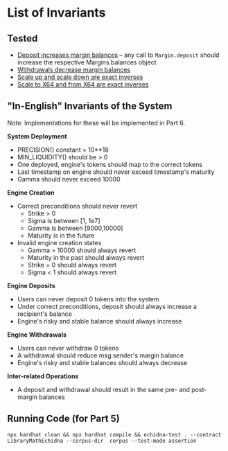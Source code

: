# List of Invariants 

## Tested 
- [Deposit increases margin balances](https://github.com/crytic/echidna-streaming-series/blob/25a6367ea13343b95fc66e608ab6c9504780d801/part5/README.md#L4) – any call to `Margin.deposit` should increase the respective Margins.balances object 
- [Withdrawals decrease margin balances](https://github.com/crytic/echidna-streaming-series/blob/1525cf004e6060d9a342e2946e8c3550b2e4bace/part5/contracts/echidna/LibraryMathEchidna.sol#L44-L52)
- [Scale up and scale down are exact inverses](https://github.com/crytic/echidna-streaming-series/blob/1525cf004e6060d9a342e2946e8c3550b2e4bace/part5/contracts/echidna/LibraryMathEchidna.sol#L55-L62)
- [Scale to X64 and from X64 are exact inverses](https://github.com/crytic/echidna-streaming-series/blob/1525cf004e6060d9a342e2946e8c3550b2e4bace/part5/contracts/echidna/LibraryMathEchidna.sol#L63-L73)

## "In-English" Invariants of the System
Note: Implementations for these will be implemented in Part 6. 

**System Deployment**
- PRECISION() constant = 10**18
- MIN_LIQUIDITY() should be > 0
- One deployed, engine's tokens should map to the correct tokens 
- Last timestamp on engine should never exceed timestamp's maturity 
- Gamma should never exceed 10000

**Engine Creation** 
- Correct preconditions should never revert 
  - Strike > 0 
  - Sigma is between [1, 1e7]
  - Gamma is between [9000,10000]
  - Maturity is in the future
- Invalid engine creation states 
  - Gamma > 10000 should always revert 
  - Maturity in the past should always revert 
  - Strike = 0 should always revert 
  - Sigma < 1 should always revert

**Engine Deposits**
- Users can never deposit 0 tokens into the system 
- Under correct preconditions, deposit should always increase a recipient's balance 
- Engine's risky and stable balance should always increase

**Engine Withdrawals** 
- Users can never withdraw 0 tokens 
- A withdrawal should reduce msg.sender's margin balance 
- Engine's risky and stable balances should always decrease

**Inter-related Operations** 
- A deposit and withdrawal should result in the same pre- and post-margin balances 

## Running Code (for Part 5)

```
npx hardhat clean && npx hardhat compile && echidna-test . --contract LibraryMathEchidna --corpus-dir  corpus --test-mode assertion
```